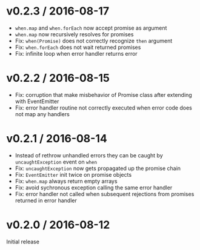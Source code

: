 # v0.2.3 / 2016-08-17

- `when.map` and `when.forEach` now accept promise as argument
- `when.map` now recursively resolves for promises
- Fix: `when(Promise)` does not correctly recognize `then` argument
- Fix: `when.forEach` does not wait returned promises
- Fix: infinite loop when error handler returns error

# v0.2.2 / 2016-08-15

- Fix: corruption that make misbehavior of Promise class after extending with EventEmitter
- Fix: error handler routine not correctly executed when error code does not map any handlers

# v0.2.1 / 2016-08-14

- Instead of rethrow unhandled errors they can be caught by `uncaughtException` event on `when`
- Fix: `uncaughtException` now gets propagated up the promise chain
- Fix: `EventEmitter` init twice on promise objects
- Fix: `when.map` always return empty arrays
- Fix: avoid sychronous exception calling the same error handler
- Fix: error handler not called when subsequent rejections from promises returned in error handler

# v0.2.0 / 2016-08-12

Initial release
